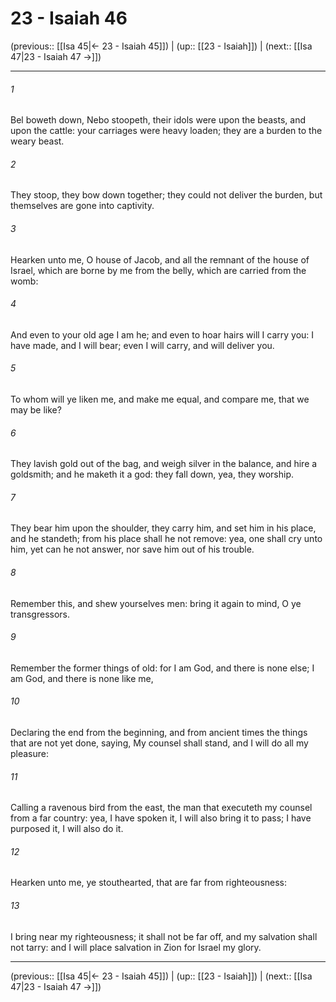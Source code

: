 # 23 - Isaiah 46

(previous:: [[Isa 45|← 23 - Isaiah 45]]) | (up:: [[23 - Isaiah]]) | (next:: [[Isa 47|23 - Isaiah 47 →]])

***


###### 1 
Bel boweth down, Nebo stoopeth, their idols were upon the beasts, and upon the cattle: your carriages were heavy loaden; they are a burden to the weary beast. 

###### 2 
They stoop, they bow down together; they could not deliver the burden, but themselves are gone into captivity. 

###### 3 
Hearken unto me, O house of Jacob, and all the remnant of the house of Israel, which are borne by me from the belly, which are carried from the womb: 

###### 4 
And even to your old age I am he; and even to hoar hairs will I carry you: I have made, and I will bear; even I will carry, and will deliver you. 

###### 5 
To whom will ye liken me, and make me equal, and compare me, that we may be like? 

###### 6 
They lavish gold out of the bag, and weigh silver in the balance, and hire a goldsmith; and he maketh it a god: they fall down, yea, they worship. 

###### 7 
They bear him upon the shoulder, they carry him, and set him in his place, and he standeth; from his place shall he not remove: yea, one shall cry unto him, yet can he not answer, nor save him out of his trouble. 

###### 8 
Remember this, and shew yourselves men: bring it again to mind, O ye transgressors. 

###### 9 
Remember the former things of old: for I am God, and there is none else; I am God, and there is none like me, 

###### 10 
Declaring the end from the beginning, and from ancient times the things that are not yet done, saying, My counsel shall stand, and I will do all my pleasure: 

###### 11 
Calling a ravenous bird from the east, the man that executeth my counsel from a far country: yea, I have spoken it, I will also bring it to pass; I have purposed it, I will also do it. 

###### 12 
Hearken unto me, ye stouthearted, that are far from righteousness: 

###### 13 
I bring near my righteousness; it shall not be far off, and my salvation shall not tarry: and I will place salvation in Zion for Israel my glory.

***

(previous:: [[Isa 45|← 23 - Isaiah 45]]) | (up:: [[23 - Isaiah]]) | (next:: [[Isa 47|23 - Isaiah 47 →]])
